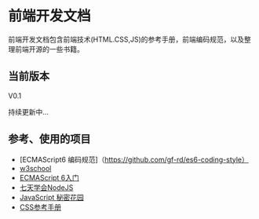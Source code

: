 # 前端开发文档
前端开发文档包含前端技术(HTML.CSS,JS)的参考手册，前端编码规范，以及整理前端开源的一些书籍。

## 当前版本
V0.1

持续更新中...

## 参考、使用的项目
- [ECMAScript6 编码规范]（https://github.com/gf-rd/es6-coding-style）
- [w3school](http://www.w3school.com.cn/index.html)
- [ECMAScript 6入门](https://github.com/ruanyf/es6tutorial/)
- [七天学会NodeJS](https://github.com/nqdeng/7-days-nodejs)
- [JavaScript 秘密花园](https://github.com/BonsaiDen/JavaScript-Garden)
- [CSS参考手册](https://github.com/doyoe/css-handbook)
